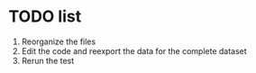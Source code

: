 # TODO list

1. Reorganize the files
2. Edit the code and reexport the data for the complete dataset
3. Rerun the test
